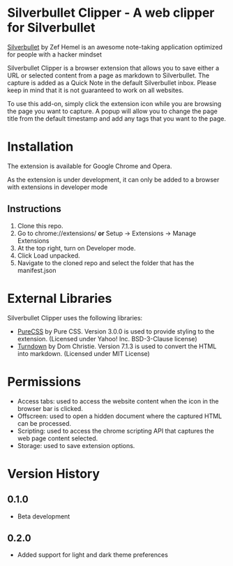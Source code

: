 # Silverbullet Clipper - A web clipper for Silverbullet

<!-- [![GitHub release (latest SemVer)](https://img.shields.io/github/v/release/deathau/markdownload?style=for-the-badge&sort=semver)](https://github.com/deathau/markdownload/releases/latest) -->

[Silverbullet](https://silverbullet.md/) by Zef Hemel is an awesome note-taking application optimized for people with a hacker mindset

Silverbullet Clipper is a browser extension that allows you to save either a URL or selected content from a page as markdown to Silverbullet. The capture is added as a Quick Note in the default Silverbullet inbox. Please keep in mind that it is not guaranteed to work on all websites.

To use this add-on, simply click the extension icon while you are browsing the page you want to capture. A popup will allow you to change the page title from the default timestamp and add any tags that you want to the page.

# Installation
The extension is available for Google Chrome and Opera.

As the extension is under development, it can only be added to a browser with extensions in developer mode

## Instructions
1. Clone this repo.
2. Go to chrome://extensions/ **or** Setup -> Extensions -> Manage Extensions
3. At the top right, turn on Developer mode.
4. Click Load unpacked.
5. Navigate to the cloned repo and select the folder that has the manifest.json
<!--
 [Firefox](https://addons.mozilla.org/en-GB/firefox/addon/markdownload/), [Google Chrome](https://chrome.google.com/webstore/detail/markdownload-markdown-web/pcmpcfapbekmbjjkdalcgopdkipoggdi), [Microsoft Edge](https://microsoftedge.microsoft.com/addons/detail/hajanaajapkhaabfcofdjgjnlgkdkknm) and [Safari](https://apple.co/3tcU0pD).

[![](https://img.shields.io/chrome-web-store/v/pcmpcfapbekmbjjkdalcgopdkipoggdi.svg?logo=google-chrome&style=flat)](https://chrome.google.com/webstore/detail/markdownload-markdown-web/pcmpcfapbekmbjjkdalcgopdkipoggdi) [![](https://img.shields.io/chrome-web-store/rating/pcmpcfapbekmbjjkdalcgopdkipoggdi.svg?logo=google-chrome&style=flat)](https://chrome.google.com/webstore/detail/markdownload-markdown-web/pcmpcfapbekmbjjkdalcgopdkipoggdi) [![](https://img.shields.io/chrome-web-store/users/pcmpcfapbekmbjjkdalcgopdkipoggdi.svg?logo=google-chrome&style=flat)](https://chrome.google.com/webstore/detail/markdownload-markdown-web/pcmpcfapbekmbjjkdalcgopdkipoggdi)

[![](https://img.shields.io/amo/v/markdownload.svg?logo=firefox&style=flat)](https://addons.mozilla.org/en-US/firefox/addon/markdownload/) [![](https://img.shields.io/amo/rating/markdownload.svg?logo=firefox&style=flat)](https://addons.mozilla.org/en-US/firefox/addon/markdownload/) [![](https://img.shields.io/amo/users/markdownload.svg?logo=firefox&style=flat)](https://addons.mozilla.org/en-US/firefox/addon/markdownload/)

[![](https://img.shields.io/badge/dynamic/json?label=edge%20add-on&prefix=v&query=%24.version&url=https%3A%2F%2Fmicrosoftedge.microsoft.com%2Faddons%2Fgetproductdetailsbycrxid%2Fhajanaajapkhaabfcofdjgjnlgkdkknm&style=flat&logo=microsoft-edge)](https://microsoftedge.microsoft.com/addons/detail/hajanaajapkhaabfcofdjgjnlgkdkknm) [![](https://img.shields.io/badge/dynamic/json?label=rating&suffix=/5&query=%24.averageRating&url=https%3A%2F%2Fmicrosoftedge.microsoft.com%2Faddons%2Fgetproductdetailsbycrxid%2Fhajanaajapkhaabfcofdjgjnlgkdkknm&style=flat&logo=microsoft-edge)](https://microsoftedge.microsoft.com/addons/detail/hajanaajapkhaabfcofdjgjnlgkdkknm)

[![iTunes App Store](https://img.shields.io/itunes/v/1554029832?label=Safari&logo=safari&style=flat)](https://apple.co/3tcU0pD)

# Obsidian Integration

For integration with obsidian, you need to install and enable community plugins named "Advanced Obsidian URI". This plugin help us to bypass character limitation in URL. Because it's using clipboard as the source for creating new file.
More information about Advanced Obsidian URI plugin:  https://vinzent03.github.io/obsidian-advanced-uri/

You need to do some configurations in order to use this integration.
<details>
  <summary>Steps to follow</summary>
  
  1. Left-Click on the extension
  2. Click on the gear icon to open the configuration menu  
  3. Scroll down to "Obsidian integration" section and turn "enable obsidian integration" on.
  4. Fill out the form below (Obsidian vault name and Obsidian folder name.)
  5. Right-click on the extension and open the menu
  6. In "MarkDownload - Markdown Web Clipper", select "Send Tab to Obsidian"

</details>

-->

# External Libraries
Silverbullet Clipper uses the following libraries:
<!-- - [Readability.js](https://github.com/mozilla/readability) by Mozilla in version from commit [1fde3ac626bc4c2e5e54daa57c57d48b7ed9c574](https://github.com/mozilla/readability/commit/1fde3ac626bc4c2e5e54daa57c57d48b7ed9c574). This library is also used for the Firefox Reader View and it simplifies the page so that only the important parts are clipped. (Licensed under Apache License Version 2.0) -->
- [PureCSS](https://github.com/mixmark-io/turndown) by Pure CSS. Version 3.0.0 is used to provide styling to the extension. (Licensed under Yahoo! Inc. BSD-3-Clause license)
- [Turndown](https://github.com/mixmark-io/turndown) by Dom Christie. Version 7.1.3 is used to convert the HTML into markdown. (Licensed under MIT License)
<!-- - [Moment.js](https://momentjs.com) version 2.29.4 used to format dates in template variables -->

# Permissions
- Access tabs: used to access the website content when the icon in the browser bar is clicked.
- Offscreen: used to open a hidden document where the captured HTML can be processed.
- Scripting: used to access the chrome scripting API that captures the web page content selected.
- Storage: used to save extension options.

# Version History
## 0.1.0
- Beta development
## 0.2.0
- Added support for light and dark theme preferences

<!--Remove hidden content before exporting (thanks @nhaouari !). This allows you to use a different extension (e.g. Adblock) to hide elements that would otherwise clutter up your export
- Fixes for Obsidian integration in Safari (thanks @aancw !)
- Keep a few more HTML tags that have no markdown equivalent (`u`, `ins`, `del`, `small`, `big`) (thanks @mnaoumov !)
- Add support for KaTeX formulas parsing (thanks @mnaoumov !)
- Fixed saving for options when imported from file (and show a little 'saved' indicator)
- Added a toggle for downloading images in the context menu and popup
- Added a link to the options in the popup
- Added some basic error handling to the popup
- Changes to how html inside code blocks is handled (thanks @mnaumov !)
- Treat codehilite without specified language as plaintext (thanks @mnaoumov !)
- Ensure sequential line breaks in `<pre>` are preserved in code blocks (thanks @mnaumov !)
- Update user guide link in README to point to GitHub
- Added keyboard shortcuts to copy selection / current tab to obsidian (user-definable in browsers that support that) (thanks @legolasdimir and @likeablob !)
- Select multiple tabs (hold crtl/cmd) then copy all tab urls as a markdown link list via keyboard shortcut or context menu (thanks @romanPrignon !)
- Allow users to include custom text such like `{date:YYYY-MM-DD}/`` in their Obsidian Folder Name setting (thanks @likeablob !)
- Fixed a small typo in the user guide (thanks @devon-research !)
- Fix for missing headings on sites like Substack (thanks @eactisgrosso !)
- Add support for websites using MathJax 3 (thanks @LeLocTai !)
- Moved previous version history into [CHANGELOG.md](./CHANGELOG.md)

> Previous version history is recorded in [CHANGELOG.md](./CHANGELOG.md)-->
